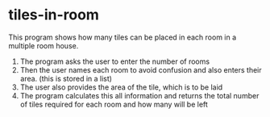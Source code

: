# tiles-in-room

This program shows how many tiles can be placed in each room in a multiple room house.

1. The program asks the user to enter the number of rooms
2. Then the user names each room to avoid confusion and also enters their area. (this is stored in a list)
3. The user also provides the area of the tile, which is to be laid
4. The program calculates this all information and returns the total number of tiles required for each room and how many will be left
